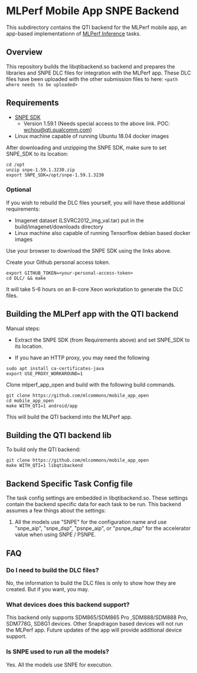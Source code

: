 # MLPerf Mobile App SNPE Backend

This subdirectory contains the QTI backend for the MLPerf mobile app, an app-based
implementationn of [MLPerf Inference](https://github.com/mlperf/inference) tasks.

## Overview

This repository builds the libqtibackend.so backend and prepares the libraries and
SNPE DLC files for integration with the MLPerf app. These DLC files have been
uploaded with the other submission files to here: `<path where needs to be uploaded>`

## Requirements

* [SNPE SDK](https://createpoint.qti.qualcomm.com/tools/#suite/9186/64383)
  * Version 1.59.1 (Needs special access to the above link. POC: wchou@qti.qualcomm.com)
* Linux machine capable of running Ubuntu 18.04 docker images

After downloading and unzipping the SNPE SDK, make sure to set SNPE_SDK to its location:

```shell
cd /opt
unzip snpe-1.59.1.3230.zip
export SNPE_SDK=/opt/snpe-1.59.1.3230
```

### Optional

If you wish to rebuild the DLC files yourself, you will have these additional requirements:

* Imagenet dataset (LSVRC2012_img_val.tar) put in the build/imagenet/downloads directory
* Linux machine also capable of running Tensorflow debian based docker images

Use your browser to download the SNPE SDK using the links above.

Create your Github personal access token.

```shell
export GITHUB_TOKEN=<your-personal-access-token>
cd DLC/ && make
```

It will take 5-6 hours on an 8-core Xeon workstation to generate the DLC files.

## Building the MLPerf app with the QTI backend

Manual steps:

* Extract the SNPE SDK (from Requirements above) and set SNPE_SDK to its location.

* If you have an HTTP proxy, you may need the following

```shell
sudo apt install ca-certificates-java
export USE_PROXY_WORKAROUND=1
```

Clone mlperf_app_open and build with the following build commands.

```shell
git clone https://github.com/mlcommons/mobile_app_open
cd mobile_app_open
make WITH_QTI=1 android/app
```

This will build the QTI backend into the MLPerf app.

## Building the QTI backend lib

To build only the QTI backend:

```shell
git clone https://github.com/mlcommons/mobile_app_open
make WITH_QTI=1 libqtibackend
```

## Backend Specific Task Config file

The task config settings are embedded in libqtibackend.so. These settings contain the
backend specific data for each task to be run. This backend assumes a few things about
the settings:

1. All the models use "SNPE" for the configuration name and use "snpe_aip", "snpe_dsp",
   "psnpe_aip", or "psnpe_dsp" for the accelerator value when using SNPE / PSNPE.

## FAQ

### Do I need to build the DLC files?

No, the information to build the DLC files is only to show how they are created. But if you want, you may.

### What devices does this backend support?

This backend only supports SDM865/SDM865 Pro ,SDM888/SDM888 Pro, SDM778G, SD8G1 devices. Other Snapdragon
based devices will not run the MLPerf app. Future updates of the app will provide
additional device support.

### Is SNPE used to run all the models?

Yes. All the models use SNPE for execution.
